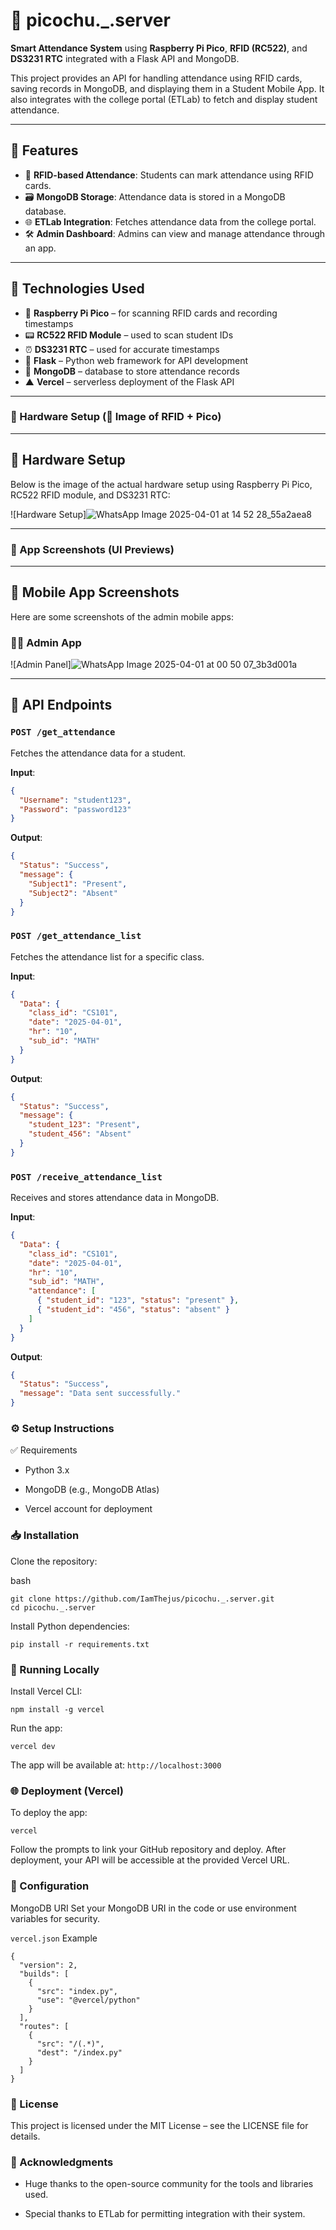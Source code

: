 # 📡 picochu._.server

**Smart Attendance System** using **Raspberry Pi Pico**, **RFID (RC522)**, and **DS3231 RTC** integrated with a Flask API and MongoDB.

This project provides an API for handling attendance using RFID cards, saving records in MongoDB, and displaying them in a Student Mobile App. It also integrates with the college portal (ETLab) to fetch and display student attendance.

---

## 🚀 Features

- 📘 **RFID-based Attendance**: Students can mark attendance using RFID cards.
- 🗃️ **MongoDB Storage**: Attendance data is stored in a MongoDB database.
- 🌐 **ETLab Integration**: Fetches attendance data from the college portal.
- 🛠️ **Admin Dashboard**: Admins can view and manage attendance through an app.

---

## 🧰 Technologies Used

- 🧠 **Raspberry Pi Pico** – for scanning RFID cards and recording timestamps
- 📟 **RC522 RFID Module** – used to scan student IDs
- ⏰ **DS3231 RTC** – used for accurate timestamps
- 🐍 **Flask** – Python web framework for API development
- 🍃 **MongoDB** – database to store attendance records
- ▲ **Vercel** – serverless deployment of the Flask API

---

### 🔧 Hardware Setup (📸 Image of RFID + Pico)

---

## 🔧 Hardware Setup

Below is the image of the actual hardware setup using Raspberry Pi Pico, RC522 RFID module, and DS3231 RTC:

![Hardware Setup]![WhatsApp Image 2025-04-01 at 14 52 28_55a2aea8](https://github.com/user-attachments/assets/24551007-dbd7-462a-81d8-8c73d0c3ac7c)


---

### 📱 App Screenshots (UI Previews)

---

## 📱 Mobile App Screenshots

Here are some screenshots of the admin mobile apps:


### 🧑‍💼 Admin App
![Admin Panel]![WhatsApp Image 2025-04-01 at 00 50 07_3b3d001a](https://github.com/user-attachments/assets/06e23ef8-da99-437d-b1bc-a83939b771b2)


---

## 📡 API Endpoints

### `POST /get_attendance`
Fetches the attendance data for a student.

**Input**:
```json
{
  "Username": "student123",
  "Password": "password123"
}

```

**Output**:



```json
{
  "Status": "Success",
  "message": {
    "Subject1": "Present",
    "Subject2": "Absent"
  }
}
```
### `POST /get_attendance_list`
Fetches the attendance list for a specific class.

**Input**:
```json
{
  "Data": {
    "class_id": "CS101",
    "date": "2025-04-01",
    "hr": "10",
    "sub_id": "MATH"
  }
}

```

**Output**:



```json
{
  "Status": "Success",
  "message": {
    "student_123": "Present",
    "student_456": "Absent"
  }
}

```

### `POST /receive_attendance_list`
Receives and stores attendance data in MongoDB.

**Input**:
```json
{
  "Data": {
    "class_id": "CS101",
    "date": "2025-04-01",
    "hr": "10",
    "sub_id": "MATH",
    "attendance": [
      { "student_id": "123", "status": "present" },
      { "student_id": "456", "status": "absent" }
    ]
  }
}


```

**Output**:



```json
{
  "Status": "Success",
  "message": "Data sent successfully."
}


```
### ⚙️ Setup Instructions
✅ Requirements
 * Python 3.x

 * MongoDB (e.g., MongoDB Atlas)

 * Vercel account for deployment

### 📥 Installation
Clone the repository:

bash
```
git clone https://github.com/IamThejus/picochu._.server.git
cd picochu._.server
```
Install Python dependencies:
```
pip install -r requirements.txt

```
### 🧪 Running Locally
Install Vercel CLI:

```
npm install -g vercel
```
Run the app:

```
vercel dev

```
The app will be available at:
```http://localhost:3000```

### 🌐 Deployment (Vercel)
To deploy the app:

```
vercel
```
Follow the prompts to link your GitHub repository and deploy. After deployment, your API will be accessible at the provided Vercel URL.

### 🔧 Configuration
MongoDB URI
Set your MongoDB URI in the code or use environment variables for security.

```vercel.json``` Example

```
{
  "version": 2,
  "builds": [
    {
      "src": "index.py",
      "use": "@vercel/python"
    }
  ],
  "routes": [
    {
      "src": "/(.*)",
      "dest": "/index.py"
    }
  ]
}
```

### 📄 License
This project is licensed under the MIT License – see the LICENSE file for details.


### 🙏 Acknowledgments
* Huge thanks to the open-source community for the tools and libraries used.

* Special thanks to ETLab for permitting integration with their system.
